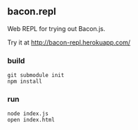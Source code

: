 ## bacon.repl

Web REPL for trying out Bacon.js.

Try it at http://bacon-repl.herokuapp.com/

### build

    git submodule init
    npm install

### run

    node index.js
    open index.html
